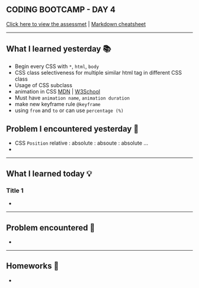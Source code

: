 ## CODING BOOTCAMP - DAY 4
[Click here to view the assessmet](#) | [Markdown cheatsheet](https://www.markdownguide.org/cheat-sheet/)

---

## What I learned yesterday 📚
* Begin every CSS with `*`, `html`, `body`
* CSS class selectiveness for multiple similar html tag in different CSS class
* Usage of CSS subclass
* animation in CSS [MDN](https://developer.mozilla.org/en-US/docs/Web/CSS/animation) | [W3School](https://www.w3schools.com/css/css3_animations.asp)
* Must have `animation name`, `animation duration`
* make new keyframe rule `@keyframe`
* using `from` and `to` or can use `percentage (%)`

## Problem I encountered yesterday 🤔
* CSS `Position` relative : absolute : absoute : absolute ...
* 

---

## What I learned today 💡
### Title 1
*

---

## Problem encountered 🧐
*

---

## Homeworks 📝
*


